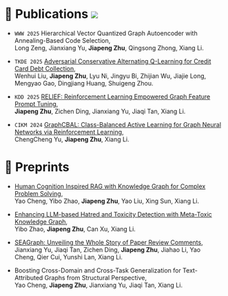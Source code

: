 
# 📑 Publications  <a href='https://scholar.google.com/citations?user=piCIfLwAAAAJ'><img src="https://img.shields.io/endpoint?url={{ url | url_encode }}&logo=Google%20Scholar&labelColor=f6f6f6&color=9cf&style=flat&label=citations"></a>

- `WWW 2025` Hierarchical Vector Quantized Graph Autoencoder with Annealing-Based Code Selection, <br>  Long Zeng, Jianxiang Yu, **Jiapeng Zhu**, Qingsong Zhong, Xiang Li.

- `TKDE 2025` [Adversarial Conservative Alternating Q-Learning for Credit Card Debt Collection](https://ieeexplore.ieee.org/abstract/document/10836919), <br> Wenhui Liu, **Jiapeng Zhu**, Lyu Ni, Jingyu Bi, Zhijian Wu, Jiajie Long, Mengyao Gao, Dingjiang Huang, Shuigeng Zhou.

- `KDD 2025` [RELIEF: Reinforcement Learning Empowered Graph Feature Prompt Tuning](https://dl.acm.org/doi/10.1145/3690624.3709252), <br> **Jiapeng Zhu**, Zichen Ding, Jianxiang Yu, Jiaqi Tan, Xiang Li.

- `CIKM 2024` [GraphCBAL: Class-Balanced Active Learning for Graph Neural Networks via Reinforcement Learning](https://dl.acm.org/doi/abs/10.1145/3627673.3679624), <br> ChengCheng Yu, **Jiapeng Zhu**, Xiang Li.


# 📜 Preprints
- [Human Cognition Inspired RAG with Knowledge Graph for Complex Problem Solving](https://arxiv.org/abs/2503.06567), <br> Yao Cheng, Yibo Zhao, **Jiapeng Zhu**, Yao Liu, Xing Sun, Xiang Li.

- [Enhancing LLM-based Hatred and Toxicity Detection with Meta-Toxic Knowledge Graph](https://arxiv.org/abs/2412.15268), <br> Yibo Zhao, **Jiapeng Zhu**, Can Xu, Xiang Li.

- [SEAGraph: Unveiling the Whole Story of Paper Review Comments](https://arxiv.org/abs/2412.11939), <br> Jianxiang Yu, Jiaqi Tan, Zichen Ding, **Jiapeng Zhu**, Jiahao Li, Yao Cheng, Qier Cui, Yunshi Lan, Xiang Li.

- Boosting Cross-Domain and Cross-Task Generalization for Text-Attributed Graphs from Structural Perspective, <br> Yao Cheng, **Jiapeng Zhu**, Jianxiang Yu, Jiaqi Tan, Xiang Li.
